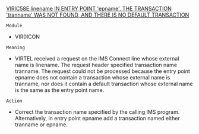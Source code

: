 [VIRIC58E linename IN ENTRY POINT 'epname', THE TRANSACTION 'tranname' WAS NOT FOUND, AND THERE IS NO DEFAULT TRANSACTION](https://virtel.readthedocs.io/en/latest/manuals/virtel/Virtel459MG/messages.html?highlight=VIRIC58E#VIRIC58E)

`Module`
- VIR0ICON

`Meaning`
- VIRTEL received a request on the IMS Connect line whose external name is linename. The request header specified transaction name tranname. The request could not be processed because the entry point epname does not contain a transaction whose external name is tranname, nor does it contain a default transaction whose external name is the same as the entry point name.

`Action`
- Correct the transaction name specified by the calling IMS program. Alternatively, in entry point epname add a transaction named either tranname or epname.
